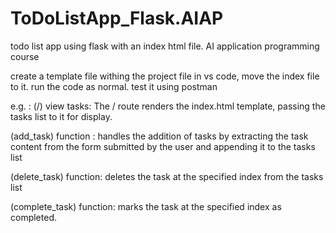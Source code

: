# ToDoListApp_Flask.AIAP
todo list app using flask with an index html file. AI application programming course

create a template file withing the project file in vs code, move the index file to it. 
run the code as normal. test it using postman

e.g. :
(/) view tasks: The / route renders the index.html template, passing the tasks list to it for 
display.

(add_task) function : handles the addition of tasks by extracting the task content from the 
form submitted by the user and appending it to the tasks list

(delete_task) function: deletes the task at the specified index from the tasks list

(complete_task) function: marks the task at the specified index as completed.
